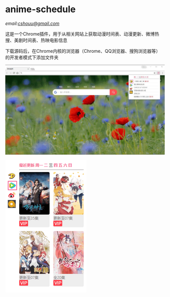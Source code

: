 # anime-schedule

*email:cshouu@gmail.com*

这是一个Chrome插件，用于从相关网站上获取动漫时间表、动漫更新、微博热搜、美剧时间表、热映电影信息

下载源码后，在Chrome内核的浏览器（Chrome、QQ浏览器、搜狗浏览器等）的开发者模式下添加文件夹

![截图0](https://github.com/cshouu/anime-schedule/blob/master/readme/19ffd368dc575277a67a7de87e0e40c77dac58ba.jpg)

![截图1](https://github.com/cshouu/anime-schedule/blob/master/readme/88b6be9792b21e82ed13c8e0bf32fe594c9c4b86.png)
